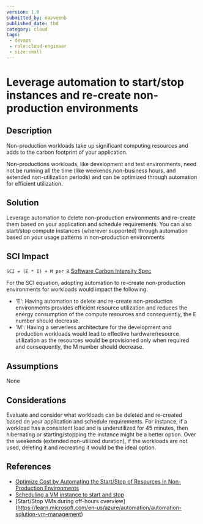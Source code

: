 ```yaml
---
version: 1.0
submitted_by: navveenb
published_date: tbd
category: cloud
tags: 
 - devops
 - role:cloud-engineer
 - size:small
---
```


# Leverage automation to start/stop instances and re-create non-production environments

## Description

Non-production workloads take up significant computing resources
and adds to the carbon footprint of your application.

Non-productions workloads, like development and test environments, need not be running all the time (like weekends,non-business hours, and extended non-utilization periods) and can be optimized through automation for efficient utilization.


## Solution
Leverage automation to delete non-production environments and re-create them based on your application and schedule requirements. You can also start/stop compute instances (wherever supported) through automation based on your usage patterns in non-production environments


## SCI Impact
`SCI = (E * I) + M per R`
[Software Carbon Intensity Spec](https://grnsft.org/sci)

For the SCI equation, adopting automation to re-create non-production environments for workloads would impact the following:

- 'E':  Having automation to delete and re-create non-production environments provides efficient resource utilization and reduces the energy consumption of the compute resources and consequently, the E number should decrease.
- 'M':  Having a serverless architecture for the development and production workloads would lead to effective hardware/resource utilization as the resources would be provisioned only when required and consequently, the M number should decrease.

## Assumptions
None

## Considerations
Evaluate and consider what workloads can be deleted and re-created based on your application and schedule requirements. For instance, if a workload has a consistent load and is underutilized for 45 minutes, then hibernating or starting/stopping the instance might be a better option. Over the weekends (extended non-utilized duration), if the workloads are not used, deleting it and recreating it would be the ideal option. 

## References
- [Optimize Cost by Automating the Start/Stop of Resources in Non-Production Environments](https://aws.amazon.com/blogs/architecture/optimize-cost-by-automating-the-start-stop-of-resources-in-non-production-environments/)
- [Scheduling a VM instance to start and stop](https://cloud.google.com/compute/docs/instances/schedule-instance-start-stop)
- [Start/Stop VMs during off-hours overview] (https://learn.microsoft.com/en-us/azure/automation/automation-solution-vm-management)
